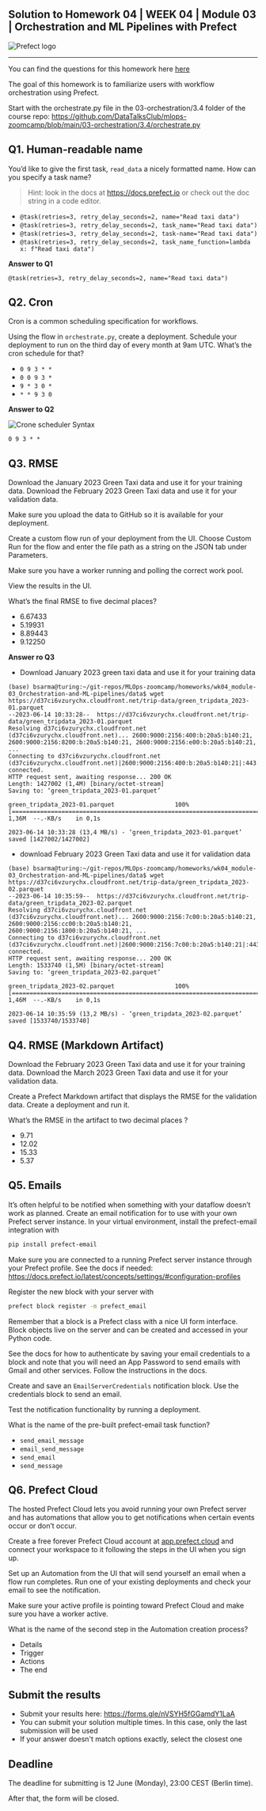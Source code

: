 ## Solution to Homework 04 | WEEK 04 | Module 03 | Orchestration and ML Pipelines with Prefect

![Prefect logo](./images/prefect-logo.svg)

---

You can find the questions for this homework here [here](https://github.com/DataTalksClub/mlops-zoomcamp/blob/main/cohorts/2023/03-orchestration/homework.md)

The goal of this homework is to familiarize users with workflow orchestration using Prefect. 

Start with the orchestrate.py file in the 03-orchestration/3.4 folder
of the course repo: https://github.com/DataTalksClub/mlops-zoomcamp/blob/main/03-orchestration/3.4/orchestrate.py


## Q1. Human-readable name

You’d like to give the first task, `read_data` a nicely formatted name.
How can you specify a task name?

> Hint: look in the docs at https://docs.prefect.io or 
> check out the doc string in a code editor.

- `@task(retries=3, retry_delay_seconds=2, name="Read taxi data")`
- `@task(retries=3, retry_delay_seconds=2, task_name="Read taxi data")`
- `@task(retries=3, retry_delay_seconds=2, task-name="Read taxi data")`
- `@task(retries=3, retry_delay_seconds=2, task_name_function=lambda x: f"Read taxi data")`

**Answer to Q1**

`@task(retries=3, retry_delay_seconds=2, name="Read taxi data")`

## Q2. Cron

Cron is a common scheduling specification for workflows. 

Using the flow in `orchestrate.py`, create a deployment.
Schedule your deployment to run on the third day of every month at 9am UTC.
What’s the cron schedule for that?

- `0 9 3 * *`
- `0 0 9 3 *`
- `9 * 3 0 *`
- `* * 9 3 0`

**Answer to Q2**

![Crone scheduler Syntax](./images/crone-schedule-syntax.png)

`0 9 3 * *`

## Q3. RMSE

Download the January 2023 Green Taxi data and use it for your training data.
Download the February 2023 Green Taxi data and use it for your validation data. 

Make sure you upload the data to GitHub so it is available for your deployment.

Create a custom flow run of your deployment from the UI. Choose Custom
Run for the flow and enter the file path as a string on the JSON tab under Parameters.

Make sure you have a worker running and polling the correct work pool.

View the results in the UI.

What’s the final RMSE to five decimal places?

- 6.67433
- 5.19931
- 8.89443
- 9.12250

**Answer ro Q3**
- Download January 2023 green taxi data and use it for your training data
```
(base) bsarma@turing:~/git-repos/MLOps-zoomcamp/homeworks/wk04_module-03_Orchestration-and-ML-pipelines/data$ wget https://d37ci6vzurychx.cloudfront.net/trip-data/green_tripdata_2023-01.parquet
--2023-06-14 10:33:28--  https://d37ci6vzurychx.cloudfront.net/trip-data/green_tripdata_2023-01.parquet
Resolving d37ci6vzurychx.cloudfront.net (d37ci6vzurychx.cloudfront.net)... 2600:9000:2156:400:b:20a5:b140:21, 2600:9000:2156:8200:b:20a5:b140:21, 2600:9000:2156:e00:b:20a5:b140:21, ...
Connecting to d37ci6vzurychx.cloudfront.net (d37ci6vzurychx.cloudfront.net)|2600:9000:2156:400:b:20a5:b140:21|:443... connected.
HTTP request sent, awaiting response... 200 OK
Length: 1427002 (1,4M) [binary/octet-stream]
Saving to: ‘green_tripdata_2023-01.parquet’

green_tripdata_2023-01.parquet                 100%[===================================================================================================>]   1,36M  --.-KB/s    in 0,1s    

2023-06-14 10:33:28 (13,4 MB/s) - ‘green_tripdata_2023-01.parquet’ saved [1427002/1427002]
```
- download February 2023 Green Taxi data and use it for validation data

```
(base) bsarma@turing:~/git-repos/MLOps-zoomcamp/homeworks/wk04_module-03_Orchestration-and-ML-pipelines/data$ wget https://d37ci6vzurychx.cloudfront.net/trip-data/green_tripdata_2023-02.parquet
--2023-06-14 10:35:59--  https://d37ci6vzurychx.cloudfront.net/trip-data/green_tripdata_2023-02.parquet
Resolving d37ci6vzurychx.cloudfront.net (d37ci6vzurychx.cloudfront.net)... 2600:9000:2156:7c00:b:20a5:b140:21, 2600:9000:2156:cc00:b:20a5:b140:21, 2600:9000:2156:1800:b:20a5:b140:21, ...
Connecting to d37ci6vzurychx.cloudfront.net (d37ci6vzurychx.cloudfront.net)|2600:9000:2156:7c00:b:20a5:b140:21|:443... connected.
HTTP request sent, awaiting response... 200 OK
Length: 1533740 (1,5M) [binary/octet-stream]
Saving to: ‘green_tripdata_2023-02.parquet’

green_tripdata_2023-02.parquet                 100%[===================================================================================================>]   1,46M  --.-KB/s    in 0,1s    

2023-06-14 10:35:59 (13,2 MB/s) - ‘green_tripdata_2023-02.parquet’ saved [1533740/1533740]
```

## Q4. RMSE (Markdown Artifact)

Download the February 2023 Green Taxi data and use it for your training data.
Download the March 2023 Green Taxi data and use it for your validation data. 

Create a Prefect Markdown artifact that displays the RMSE for the validation data.
Create a deployment and run it.

What’s the RMSE in the artifact to two decimal places ?

- 9.71
- 12.02
- 15.33
- 5.37


## Q5. Emails


It’s often helpful to be notified when something with your dataflow doesn’t work
as planned. Create an email notification for to use with your own Prefect server instance.
In your virtual environment, install the prefect-email integration with 

```bash
pip install prefect-email
```

Make sure you are connected to a running Prefect server instance through your
Prefect profile.
See the docs if needed: https://docs.prefect.io/latest/concepts/settings/#configuration-profiles

Register the new block with your server with 

```bash
prefect block register -m prefect_email
```

Remember that a block is a Prefect class with a nice UI form interface.
Block objects live on the server and can be created and accessed in your Python code. 

See the docs for how to authenticate by saving your email credentials to
a block and note that you will need an App Password to send emails with
Gmail and other services. Follow the instructions in the docs.

Create and save an `EmailServerCredentials` notification block.
Use the credentials block to send an email.

Test the notification functionality by running a deployment.

What is the name of the pre-built prefect-email task function?

- `send_email_message`
- `email_send_message`
- `send_email`
- `send_message`



## Q6. Prefect Cloud

The hosted Prefect Cloud lets you avoid running your own Prefect server and
has automations that allow you to get notifications when certain events occur
or don’t occur. 

Create a free forever Prefect Cloud account at [app.prefect.cloud](https://app.prefect.cloud/) and connect
your workspace to it following the steps in the UI when you sign up. 

Set up an Automation from the UI that will send yourself an email when
a flow run completes. Run one of your existing deployments and check
your email to see the notification.

Make sure your active profile is pointing toward Prefect Cloud and
make sure you have a worker active.

What is the name of the second step in the Automation creation process?

- Details
- Trigger
- Actions
- The end


## Submit the results

* Submit your results here: https://forms.gle/nVSYH5fGGamdY1LaA
* You can submit your solution multiple times. In this case, only the last submission will be used
* If your answer doesn't match options exactly, select the closest one


## Deadline

The deadline for submitting is 12 June (Monday), 23:00 CEST (Berlin time). 

After that, the form will be closed.
